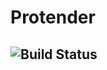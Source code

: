 # Protender
![Build Status](https://github.com/Lemorz56/Protender/actions/workflows/ci.yml/badge.svg?branch=main)
---
